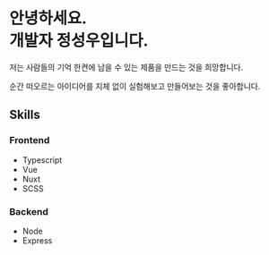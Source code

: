 # 안녕하세요. <br/>개발자 **정성우**입니다.

저는 사람들의 기억 한켠에 남을 수 있는 제품을 만드는 것을 희망합니다.

순간 떠오르는 아이디어를 지체 없이 실험해보고 만들어보는 것을 좋아합니다.

## Skills

### Frontend
- Typescript
- Vue
- Nuxt
- SCSS

### Backend
- Node
- Express

<lazy-img></lazy-img>
